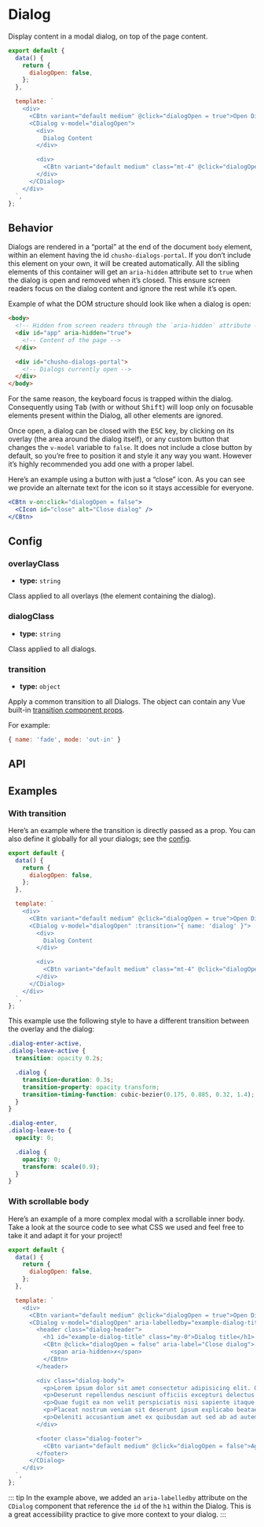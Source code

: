 # Dialog

Display content in a modal dialog, on top of the page content.

```jsx jsx live
export default {
  data() {
    return {
      dialogOpen: false,
    };
  },

  template: `
    <div>
      <CBtn variant="default medium" @click="dialogOpen = true">Open Dialog</CBtn>
      <CDialog v-model="dialogOpen">
        <div>
          Dialog Content
        </div>

        <div>
          <CBtn variant="default medium" class="mt-4" @click="dialogOpen = false">Close Dialog</CBtn>
        </div>
      </CDialog>
    </div>
  `,
};
```

## Behavior

Dialogs are rendered in a “portal” at the end of the document `body` element, within an element having the id `chusho-dialogs-portal`. If you don’t include this element on your own, it will be created automatically. All the sibling elements of this container will get an `aria-hidden` attribute set to `true` when the dialog is open and removed when it’s closed. This ensure screen readers focus on the dialog content and ignore the rest while it’s open.

Example of what the DOM structure should look like when a dialog is open:

```html
<body>
  <!-- Hidden from screen readers through the `aria-hidden` attribute -->
  <div id="app" aria-hidden="true">
    <!-- Content of the page -->
  </div>

  <div id="chusho-dialogs-portal">
    <!-- Dialogs currently open -->
  </div>
</body>
```

For the same reason, the keyboard focus is trapped within the dialog. Consequently using <kbd>Tab</kbd> (with or without <kbd>Shift</kbd>) will loop only on focusable elements present within the Dialog, all other elements are ignored.

Once open, a dialog can be closed with the <kbd>ESC</kbd> key, by clicking on its overlay (the area around the dialog itself), or any custom button that changes the `v-model` variable to `false`. It does not include a close button by default, so you’re free to position it and style it any way you want. However it’s highly recommended you add one with a proper label.

Here’s an example using a button with just a “close” icon. As you can see we provide an alternate text for the icon so it stays accessible for everyone.

```jsx
<CBtn v-on:click="dialogOpen = false">
  <CIcon id="close" alt="Close dialog" />
</CBtn>
```

## Config

### overlayClass

- **type:** `string`

Class applied to all overlays (the element containing the dialog).

### dialogClass

- **type:** `string`

Class applied to all dialogs.

### transition

- **type:** `object`

Apply a common transition to all Dialogs. The object can contain any Vue built-in [transition component props](https://vuejs.org/v2/api/#transition).

For example:

```js
{ name: 'fade', mode: 'out-in' }
```

## API

<Docgen :components="['CDialog']" />

## Examples

### With transition

Here’s an example where the transition is directly passed as a prop. You can also define it globally for all your dialogs; see the [config](#config).

```jsx jsx live
export default {
  data() {
    return {
      dialogOpen: false,
    };
  },

  template: `
    <div>
      <CBtn variant="default medium" @click="dialogOpen = true">Open Dialog</CBtn>
      <CDialog v-model="dialogOpen" :transition="{ name: 'dialog' }">
        <div>
          Dialog Content
        </div>

        <div>
          <CBtn variant="default medium" class="mt-4" @click="dialogOpen = false">Close Dialog</CBtn>
        </div>
      </CDialog>
    </div>
  `,
};
```

This example use the following style to have a different transition between the overlay and the dialog:

```css
.dialog-enter-active,
.dialog-leave-active {
  transition: opacity 0.2s;

  .dialog {
    transition-duration: 0.3s;
    transition-property: opacity transform;
    transition-timing-function: cubic-bezier(0.175, 0.885, 0.32, 1.4);
  }
}

.dialog-enter,
.dialog-leave-to {
  opacity: 0;

  .dialog {
    opacity: 0;
    transform: scale(0.9);
  }
}
```

### With scrollable body

Here’s an example of a more complex modal with a scrollable inner body. Take a look at the source code to see what CSS we used and feel free to take it and adapt it for your project!

```jsx jsx live
export default {
  data() {
    return {
      dialogOpen: false,
    };
  },

  template: `
    <div>
      <CBtn variant="default medium" @click="dialogOpen = true">Open Dialog</CBtn>
      <CDialog v-model="dialogOpen" aria-labelledby="example-dialog-title">
        <header class="dialog-header">
          <h1 id="example-dialog-title" class="my-0">Dialog title</h1>
          <CBtn @click="dialogOpen = false" aria-label="Close dialog">
            <span aria-hidden>✗</span>
          </CBtn>
        </header>

        <div class="dialog-body">
          <p>Lorem ipsum dolor sit amet consectetur adipisicing elit. Omnis eius minus, nam rerum corrupti nihil doloribus blanditiis officia fugit debitis nesciunt, corporis unde atque ratione voluptatem quisquam. Ullam, ut omnis fugiat ipsum accusantium esse debitis reprehenderit vero impedit consequatur quia repellat nesciunt voluptatem ipsam! Ea eveniet placeat culpa similique voluptatem sunt ut voluptatum corrupti id aut rem, eum saepe aperiam! Voluptas repellendus sint ullam architecto quidem corporis, voluptatibus eligendi, distinctio voluptatum explicabo ab tempore laboriosam quas cupiditate inventore aperiam quo voluptates ducimus nobis recusandae.</p>
          <p>Deserunt repellendus nesciunt officiis excepturi delectus inventore debitis consequatur nihil unde tempore aspernatur sit minima voluptates quis, numquam, repudiandae laudantium recusandae dolor velit libero, tempora asperiores rem? Natus accusamus nostrum praesentium minima adipisci, numquam cupiditate eos ratione sit sapiente asperiores quas ipsa deleniti porro, repellat recusandae. Facere enim dolores eius accusamus corporis assumenda quisquam alias deleniti sapiente exercitationem a, ea repellendus beatae culpa molestiae inventore voluptas provident ducimus neque, magnam facilis sit deserunt possimus repudiandae.</p>
          <p>Quae fugit ea non velit perspiciatis nisi sapiente itaque praesentium, nesciunt, sint exercitationem voluptatum! At eos non esse doloremque soluta eveniet vel itaque ullam quibusdam quod, voluptas ad alias ea, hic error fugit odit officiis nostrum! Ex eligendi consequuntur in, quibusdam sed animi itaque? Dolorum cum ratione molestias laudantium ullam fuga praesentium tenetur maiores ad repellendus sequi officiis iusto sunt consequuntur dolore reiciendis perspiciatis distinctio, eos cupiditate atque nostrum. Voluptatibus aspernatur veritatis aliquid sint corrupti eaque.</p>
          <p>Placeat nostrum veniam sit deserunt ipsum explicabo beatae quia magni aliquam, accusantium nam temporibus quaerat in commodi modi, quam, nemo amet labore at dolorem culpa voluptate. Soluta inventore at dolore neque rerum!</p>
          <p>Deleniti accusantium amet ex quibusdam aut sed ab ad autem! Accusamus exercitationem in sapiente perspiciatis incidunt enim corporis non, tenetur commodi et, harum reiciendis esse, inventore distinctio voluptas dolore! In, dignissimos facilis officia commodi quod architecto corporis accusamus deleniti accusantium maxime et vitae placeat repudiandae dolorum ea nam velit esse qui? Dicta voluptate aliquid quo, excepturi voluptatum, autem eveniet labore quaerat ad vitae facere consectetur at minima eos veritatis nostrum nisi aliquam modi consequatur officia culpa numquam impedit velit?</p>
        </div>

        <footer class="dialog-footer">
          <CBtn variant="default medium" @click="dialogOpen = false">Agree</CBtn>
        </footer>
      </CDialog>
    </div>
  `,
};
```

::: tip
In the example above, we added an `aria-labelledby` attribute on the `CDialog` component that reference the `id` of the `h1` within the Dialog. This is a great accessibility practice to give more context to your dialog.
:::
